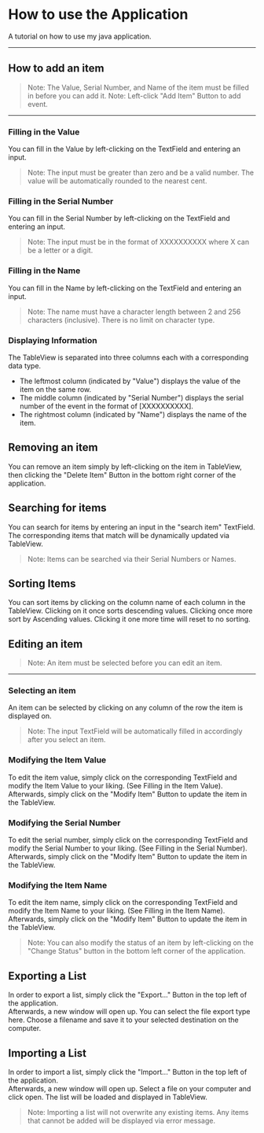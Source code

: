 # How to use the Application
A tutorial on how to use my java application.
___
## How to add an item
> Note: The Value, Serial Number, and Name of the item must be filled in before you can add it.
> Note: Left-click "Add Item" Button to add event.
___
### Filling in the Value
You can fill in the Value by left-clicking on the TextField and entering an input.
> Note: The input must be greater than zero and be a valid number. The value will be automatically rounded to the nearest cent.
### Filling in the Serial Number
You can fill in the Serial Number by left-clicking on the TextField and entering an input.
> Note: The input must be in the format of XXXXXXXXXX where X can be a letter or a digit.
### Filling in the Name
You can fill in the Name by left-clicking on the TextField and entering an input.
> Note: The name must have a character length between 2 and 256 characters (inclusive). There is no limit on character type.
### Displaying Information
The TableView is separated into three columns each with a corresponding data type.
- The leftmost column (indicated by "Value") displays the value of the item on the same row.
- The middle column (indicated by "Serial Number") displays the serial number of the event in the format of [XXXXXXXXXX].
- The rightmost column (indicated by "Name") displays the name of the item.
## Removing an item
You can remove an item simply by left-clicking on the item in TableView, then clicking the "Delete Item" Button
in the bottom right corner of the application.
## Searching for items
You can search for items by entering an input in the "search item" TextField. The corresponding items that match will be dynamically updated via TableView.
> Note: Items can be searched via their Serial Numbers or Names.
## Sorting Items
You can sort items by clicking on the column name of each column in the TableView. Clicking on it once sorts descending values. Clicking once more sort by Ascending values. Clicking it one more time will reset to no sorting.
## Editing an item
> Note: An item must be selected before you can edit an item.
---
### Selecting an item
An item can be selected by clicking on any column of the row the item is displayed on.
> Note: The input TextField will be automatically filled in accordingly after you select an item.
### Modifying the Item Value
To edit the item value, simply click on the corresponding TextField and modify the Item Value to your liking. (See Filling in the Item Value).\
Afterwards, simply click on the "Modify Item" Button to update the item in the TableView.
### Modifying the Serial Number
To edit the serial number, simply click on the corresponding TextField and modify the Serial Number to your liking. (See Filling in the Serial Number).\
Afterwards, simply click on the "Modify Item" Button to update the item in the TableView.
### Modifying the Item Name
To edit the item name, simply click on the corresponding TextField and modify the Item Name to your liking. (See Filling in the Item Name).\
Afterwards, simply click on the "Modify Item" Button to update the item in the TableView.
> Note: You can also modify the status of an item by left-clicking on the "Change Status" button in the bottom left corner of the application.
## Exporting a List
In order to export a list, simply click the "Export..." Button in the top left of the application.\
Afterwards, a new window will open up. You can select the file export type here. Choose a filename and save it to your selected destination on the computer.
## Importing a List
In order to import a list, simply click the "Import..." Button in the top left of the application.\
Afterwards, a new window will open up. Select a file on your computer and click open. The list will be loaded and displayed in TableView.
> Note: Importing a list will not overwrite any existing items. Any items that cannot be added will be displayed via error message.
